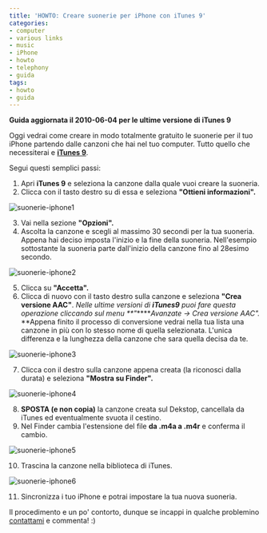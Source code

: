 ```yaml
---
title: 'HOWTO: Creare suonerie per iPhone con iTunes 9'
categories:
- computer
- various links
- music
- iPhone
- howto
- telephony
- guida
tags:
- howto
- guida
---
```

**Guida aggiornata il 2010-06-04 per le ultime versione di iTunes 9**

  
Oggi vedrai come creare in modo totalmente gratuito le suonerie per il tuo
iPhone partendo dalle canzoni che hai nel tuo computer. Tutto quello che
necessiterai e **[iTunes 9](http://www.apple.com/itunes/download/)**.

Segui questi semplici passi:

  1. Apri **iTunes 9** e seleziona la canzone dalla quale vuoi creare la suoneria.
  2. Clicca con il tasto destro su di essa e seleziona **"Ottieni informazioni".**[]({{site.url}}/images/suonerie-iphone1.png)

![suonerie-iphone1]({{site.url}}/images/suonerie-iphone1.png)

  3. Vai nella sezione **"Opzioni".[]({{site.url}}/images/suonerie-iphone2.png)**
  4. Ascolta la canzone e scegli al massimo 30 secondi per la tua suoneria. Appena hai deciso imposta l'inizio e la fine della suoneria. Nell'esempio sottostante la suoneria parte dall'inizio della canzone fino al 28esimo secondo. 

![suonerie-iphone2]({{site.url}}/images/suonerie-iphone2.png)

  

  5. Clicca su **"Accetta".**
  6. Clicca di nuovo con il tasto destro sulla canzone e seleziona **"Crea versione AAC"**. _Nelle ultime versioni di _**_iTunes9_**_ puoi fare questa operazione cliccando sul menu _**_"_****_Avanzate -> Crea versione AAC"._ **Appena finito il processo di conversione vedrai nella tua lista una canzone in più con lo stesso nome di quella selezionata. L'unica differenza e la lunghezza della canzone che sara quella decisa da te.  
**[]({{site.url}}/images/suonerie-iphone3.png)**

![suonerie-iphone3]({{site.url}}/images/suonerie-iphone3.png)

  7. Clicca con il destro sulla canzone appena creata (la riconosci dalla durata) e seleziona **"Mostra su Finder".[]({{site.url}}/images/suonerie-iphone4.png)**

![suonerie-iphone4]({{site.url}}/images/suonerie-iphone4.png)

  8. **SPOSTA (e non copia)** la canzone creata sul Dekstop, cancellala da iTunes ed eventualmente svuota il cestino.
  9. Nel Finder cambia l'estensione del file **da .m4a a .m4r** e conferma il cambio.  
[]({{site.url}}/images/suonerie-iphone5.png)

![suonerie-iphone5]({{site.url}}/images/suonerie-iphone5.png)

  10. Trascina la canzone nella biblioteca di iTunes.[]({{site.url}}/images/suonerie-iphone6.png)

![suonerie-iphone6]({{site.url}}/images/suonerie-iphone6.png)

  11. Sincronizza i tuo iPhone e potrai impostare la tua nuova suoneria.
  

  
Il procedimento e un po' contorto, dunque se incappi in qualche problemino
[contattami](http://www.diegor.it/chi-e-diegor/) e commenta! :)

